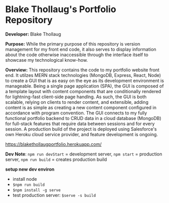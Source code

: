 # Blake Thollaug's Portfolio Repository

**Developer:** Blake Thollaug

**Purpose:** While the primary purpose of this repository is version management for my front end code, it also serves to display information about the code otherwise inaccessible through the interface itself to showcase my technological know-how.

**Overview:** This repository contains the code to my portfolio website front end. It utilzes MERN stack technologies (MongoDB, Express, React, Node) to create a GUI that is as easy on the eye as its development environment is manageable. Being a single page application (SPA), the GUI is composed of a template layout with content components that are conditionally rendered for lightning-fast client-side page handlng. As such, the GUI is both scalable, relying on clients to render content, and extensible, adding content is as simple as creating a new content component configured in accordance with program convention. The GUI connects to my fully functional portfolio backend to CRUD data in a cloud database (MongoDB) for full-stack features that require data between sessions and for every session. A production build of the project is deployed using Salesforce's own Heroku cloud service provider, and feature development is ongoing.

https://blakethollaugportfolio.herokuapp.com/

**Dev Note**: `npm run devStart` = development server, `npm start` = production server, `npm run build` = creates production build

**setup new dev environ**
 - install node
 - `$npm run build`
 - `$npm install -g serve`
 - test production server: `$serve -s build`